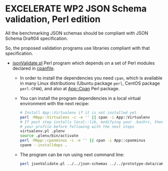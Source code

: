 # EXCELERATE WP2 JSON Schema validation, Perl edition

All the benchmarking JSON schemas should be compliant with JSON Schema Draft04 specification.

So, the proposed validation programs use libraries compliant with that specification.

* [jsonValidate.pl](jsonValidate.pl) Perl program which depends on a set of Perl modules declared in [cpanfile](cpanfile).
	- In order to install the dependencies you need `cpan`, which is available in many Linux distributions (Ubuntu package `perl`, CentOS package `perl-CPAN`), and also at [App::Cpan](http://search.cpan.org/~andk/CPAN-2.16/) Perl package.
	
	- You can install the program dependencies in a local virtual environment with the next recipe:
	  ```bash
	  # Install App::Virtualenv if it is not installed yet
	  perl -MApp::Virtualenv -c -e '' || cpan -i App::Virtualenv
	  # If past step installs local::lib, modifying your .bashrc, then reload
	  # your profile before following with the next steps
	  virtualenv.pl .plenv
	  source .plenv/bin/activate
	  perl -MApp::cpanminus -c -e '' || cpan -i App::cpanminus
	  cpanm --installdeps .
	  ```
	  
	- The program can be run using next command line:
	  ```bash
	  perl jsonValidate.pl ../../json-schemas ../../prototype-data/cameo_prototype_data_fixed
	  ```
